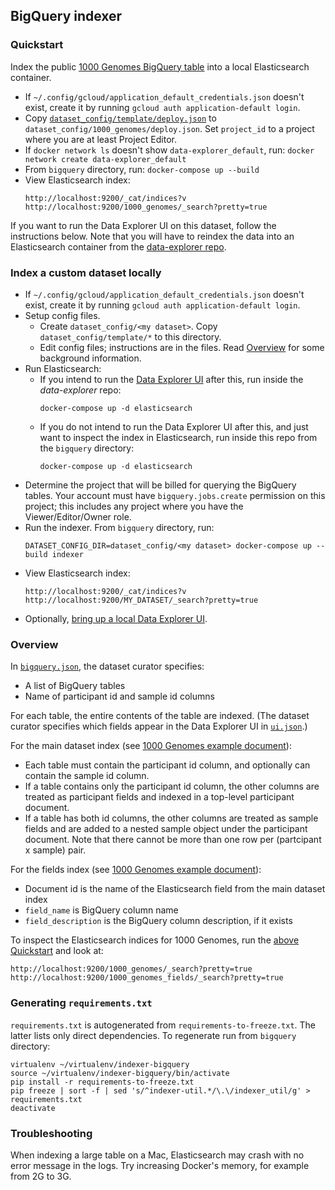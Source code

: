 ## BigQuery indexer

### Quickstart

Index the public [1000 Genomes BigQuery table](https://bigquery.cloud.google.com/table/genomics-public-data:1000_genomes.sample_info)
into a local Elasticsearch container.

* If `~/.config/gcloud/application_default_credentials.json` doesn't exist,
create it by running `gcloud auth application-default login`.
* Copy [`dataset_config/template/deploy.json`](https://github.com/DataBiosphere/data-explorer-indexers/blob/master/dataset_config/template/deploy.json)
to `dataset_config/1000_genomes/deploy.json`. Set `project_id` to a project
where you are at least Project Editor.
* If `docker network ls` doesn't show `data-explorer_default`, run:
`docker network create data-explorer_default`
* From `bigquery` directory, run: `docker-compose up --build`
* View Elasticsearch index:
  ```
  http://localhost:9200/_cat/indices?v
  http://localhost:9200/1000_genomes/_search?pretty=true
  ```

If you want to run the Data Explorer UI on this dataset, follow the instructions
below. Note that you will have to reindex the data into an Elasticsearch
container from the [data-explorer repo](https://github.com/DataBiosphere/data-explorer/).

### Index a custom dataset locally

* If `~/.config/gcloud/application_default_credentials.json` doesn't exist,
create it by running `gcloud auth application-default login`.
* Setup config files.
  * Create `dataset_config/<my dataset>`. Copy `dataset_config/template/*` to this directory.
  * Edit config files; instructions are in the files. Read
  [Overview](https://github.com/DataBiosphere/data-explorer-indexers#overview)
  for some background information.
* Run Elasticsearch:
  * If you intend to run the [Data Explorer UI](https://github.com/DataBiosphere/data-explorer/)
  after this, run inside the *data-explorer* repo:
    ```
    docker-compose up -d elasticsearch
    ```
  * If you do not intend to run the Data Explorer UI after this, and just want
  to inspect the index in Elasticsearch, run inside this repo from the
  `bigquery` directory:
    ```
    docker-compose up -d elasticsearch
    ```
* Determine the project that will be billed for querying the BigQuery tables.
Your account must have `bigquery.jobs.create` permission on this project; this
includes any project where you have the Viewer/Editor/Owner role.
* Run the indexer. From `bigquery` directory, run:
  ```
  DATASET_CONFIG_DIR=dataset_config/<my dataset> docker-compose up --build indexer
  ```
* View Elasticsearch index:
  ```
  http://localhost:9200/_cat/indices?v
  http://localhost:9200/MY_DATASET/_search?pretty=true
  ```
* Optionally, [bring up a local Data Explorer UI](https://github.com/DataBiosphere/data-explorer/blob/5441559c57ab7a2e0813e8e4fe7e19a9394f1bdf/README.md#run-local-data-explorer-with-a-specific-dataset).

### Overview

In [`bigquery.json`](https://github.com/DataBiosphere/data-explorer-indexers/blob/master/dataset_config/template/bigquery.json),
the dataset curator specifies:

- A list of BigQuery tables
- Name of participant id and sample id columns

For each table, the entire contents of the table are indexed.
(The dataset curator specifies which fields appear in the Data
Explorer UI in [`ui.json`](https://github.com/DataBiosphere/data-explorer/blob/master/dataset_config/template/ui.json).)

For the main dataset index (see [1000 Genomes example document](https://github.com/DataBiosphere/data-explorer-indexers/blob/master/README.md#main-dataset-index)):
- Each table must contain the participant id column, and optionally can contain the sample id column.
- If a table contains only the participant id column, the other columns are treated as participant fields and indexed in a top-level participant document.
- If a table has both id columns, the other columns are treated as sample fields and are added to a nested sample object under the participant document. Note that there cannot be more than one row per (partcipant x sample) pair.

For the fields index (see [1000 Genomes example document](https://github.com/DataBiosphere/data-explorer-indexers/blob/master/README.md#fields-index)):
- Document id is the name of the Elasticsearch field from the main dataset index
- `field_name` is BigQuery column name
- `field_description` is the BigQuery column description, if it exists

To inspect the Elasticsearch indices for 1000 Genomes, run
the [above Quickstart](https://github.com/DataBiosphere/data-explorer-indexers/tree/master/bigquery#quickstart)
and look at:
```
http://localhost:9200/1000_genomes/_search?pretty=true
http://localhost:9200/1000_genomes_fields/_search?pretty=true
```

### Generating `requirements.txt`

`requirements.txt` is autogenerated from `requirements-to-freeze.txt`. The
latter lists only direct dependencies. To regenerate run from `bigquery` directory:

```
virtualenv ~/virtualenv/indexer-bigquery
source ~/virtualenv/indexer-bigquery/bin/activate
pip install -r requirements-to-freeze.txt
pip freeze | sort -f | sed 's/^indexer-util.*/\.\/indexer_util/g' > requirements.txt
deactivate
```

### Troubleshooting

When indexing a large table on a Mac, Elasticsearch may crash with no error
message in the logs. Try increasing Docker's memory, for example from 2G to 3G.
